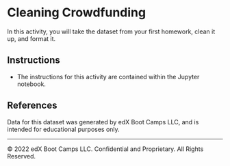# Cleaning Crowdfunding

In this activity, you will take the dataset from your first homework, clean it up, and format it.

## Instructions

* The instructions for this activity are contained within the Jupyter notebook.

## References

Data for this dataset was generated by edX Boot Camps LLC, and is intended for educational purposes only.

---

© 2022 edX Boot Camps LLC. Confidential and Proprietary. All Rights Reserved.
